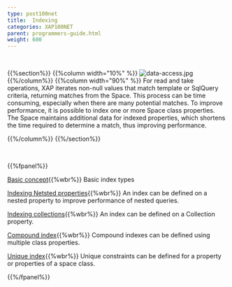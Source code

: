 ```yaml
---
type: post100net
title:  Indexing
categories: XAP100NET
parent: programmers-guide.html
weight: 600
---
```


<br>

{{%section%}}
{{%column width="10%" %}}
![data-access.jpg](/attachment_files/subject/index.png)
{{%/column%}}
{{%column width="90%" %}}
For read and take operations, XAP iterates non-null values that match template or SqlQuery criteria, returning matches from the Space. This process can be time consuming, especially when there are many potential matches. To improve performance, it is possible to index one or more Space class properties. The Space maintains additional data for indexed properties, which shortens the time required to determine a match, thus improving performance.

{{%/column%}}
{{%/section%}}

<br>

{{%fpanel%}}

[Basic concept](./indexing.html){{%wbr%}}
Basic index types

[Indexing Netsted properties](./indexing-nested-properties.html){{%wbr%}}
An index can be defined on a nested property to improve performance of nested queries.

[Indexing collections](./indexing-collections.html){{%wbr%}}
An index can be defined on a Collection property.

[Compound index](./indexing-compound.html){{%wbr%}}
Compound indexes can be defined using multiple class properties.

[Unique index](./indexing-unique.html){{%wbr%}}
Unique constraints can be defined for a property or properties of a space class.

{{%/fpanel%}}

